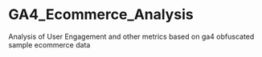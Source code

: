 # GA4_Ecommerce_Analysis
Analysis of User Engagement and other metrics based on ga4 obfuscated sample ecommerce data 
